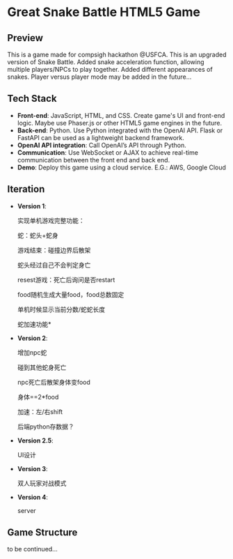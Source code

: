# Great Snake Battle HTML5 Game 
## Preview

This is a game made for compsigh hackathon @USFCA. This is an upgraded version of Snake Battle. Added snake acceleration function, allowing multiple players/NPCs to play together. Added different appearances of snakes.
 Player versus player mode may be added in the future...

## Tech Stack
* **Front-end**: 
JavaScript, HTML, and CSS. Create game's UI and front-end logic. Maybe use Phaser.js or other HTML5 game engines in the future.
* **Back-end**: 
Python. Use Python integrated with the OpenAI API. Flask or FastAPI can be used as a lightweight backend framework.
* **OpenAI API integration**: 
Call OpenAI’s API through Python.
* **Communication**: 
Use WebSocket or AJAX to achieve real-time communication between the front end and back end.
* **Demo**: 
Deploy this game using a cloud service. E.G.: AWS, Google Cloud


## Iteration
* **Version 1**:
  
  实现单机游戏完整功能：
  
  蛇：蛇头+蛇身
  
  游戏结束：碰撞边界后散架
  
  蛇头经过自己不会判定身亡
  
  resest游戏：死亡后询问是否restart

  food随机生成大量food，food总数固定

  单机时候显示当前分数/蛇蛇长度

  蛇加速功能*
* **Version 2**:
    
  增加npc蛇
  
  碰到其他蛇身死亡
  
  npc死亡后散架身体变food
  
  身体==2*food

  加速：左/右shift

  后端python存数据？
* **Version 2.5**:

  UI设计
* **Version 3**:

  双人玩家对战模式

* **Version 4**:

  server

## Game Structure
to be continued...
